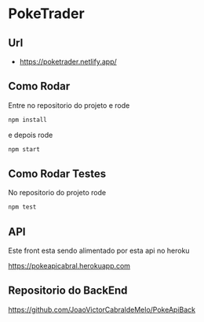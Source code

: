 # PokeTrader

## Url
- https://poketrader.netlify.app/

## Como Rodar

Entre no repositorio do projeto e rode
```bash
npm install
```

e depois rode

```bash
npm start
```

## Como Rodar Testes

No repositorio do projeto rode 

```bash
npm test
```

## API 

Este front esta sendo alimentado por esta api no heroku

https://pokeapicabral.herokuapp.com

## Repositorio do BackEnd

https://github.com/JoaoVictorCabraldeMelo/PokeApiBack